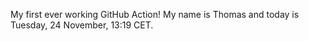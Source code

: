 My first ever working GitHub Action!
My name is Thomas and today is Tuesday, 24 November, 13:19 CET. 
